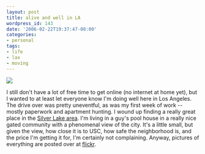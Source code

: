```yaml
---
layout: post
title: alive and well in LA
wordpress_id: 143
date: '2006-02-22T19:37:47-08:00'
categories:
- personal
tags:
- life
- lax
- moving
---
```

<a href="http://www.flickr.com/photos/wnorris/102296033/" class="flickr"><img src="http://static.flickr.com/38/102296033_ec8e9fd2c5_s.jpg" class="flickr left" /></a>

I still don't have a lot of free time to get online (no internet at home yet), but I wanted to at least let everyone know I'm doing well here in Los Angeles.  The drive over was pretty uneventful, as was my first week of work -- mostly paperwork and apartment hunting.  I wound up finding a really great place in the [Silver Lake area][].  I'm living in a guy's pool house in a really nice gated community with a phenomenal view of the city.  It's a little small, but given the view, how close it is to USC, how safe the neighborhood is, and the price I'm getting it for, I'm certainly not complaining.  Anyway, pictures of everything are posted over at [flickr][].

[Silver Lake area]: http://maps.google.com/maps?q=apex+ave+90026+(Will+Norris)
[flickr]: http://www.flickr.com/photos/wnorris/sets/72057594067637888/
